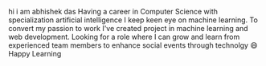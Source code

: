 hi i am abhishek das
Having a career in Computer Science with specialization artificial 
intelligence I keep keen eye on machine learning. To convert my 
passion to work I've created project in machine learning and web 
development. Looking for a role where I can grow and learn from 
experienced team members to enhance social events through
technolgy
😄 Happy Learning
